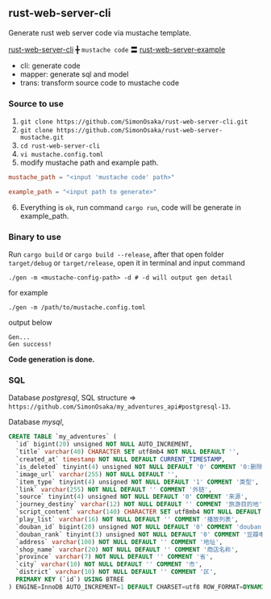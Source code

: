 ## rust-web-server-cli
Generate rust web server code via mustache template.

[rust-web-server-cli](https://github.com/SimonOsaka/rust-web-server-cli) ╋ `mustache code` 〓 [rust-web-server-example](https://github.com/SimonOsaka/rust-web-server-example)

- cli: generate code
- mapper: generate sql and model
- trans: transform source code to mustache code

### Source to use

1. `git clone https://github.com/SimonOsaka/rust-web-server-cli.git`
2. `git clone https://github.com/SimonOsaka/rust-web-server-mustache.git`
3. `cd rust-web-server-cli`
4. `vi mustache.config.toml`
5. modify mustache path and example path.
```toml
mustache_path = "<input 'mustache code' path>"

example_path = "<input path to generate>"
```
6. Everything is `ok`, run command `cargo run`, code will be generate in example_path.

### Binary to use
Run `cargo build` or `cargo build --release`, after that open folder `target/debug` or `target/release`, open it in terminal and input command 
```shell
./gen -m <mustache-config-path> -d # -d will output gen detail
```
for example
```shell
./gen -m /path/to/mustache.config.toml
```
output below
```shell
Gen...
Gen success!
```
**Code generation is done.**

### SQL
Database *postgresql*, SQL structure => `https://github.com/SimonOsaka/my_adventures_api#postgresql-13`.

Database *mysql*, 
```sql
CREATE TABLE `my_adventures` (
  `id` bigint(20) unsigned NOT NULL AUTO_INCREMENT,
  `title` varchar(40) CHARACTER SET utf8mb4 NOT NULL DEFAULT '',
  `created_at` timestamp NOT NULL DEFAULT CURRENT_TIMESTAMP,
  `is_deleted` tinyint(4) unsigned NOT NULL DEFAULT '0' COMMENT '0:删除，1:正常',
  `image_url` varchar(255) NOT NULL DEFAULT '',
  `item_type` tinyint(4) unsigned NOT NULL DEFAULT '1' COMMENT '类型',
  `link` varchar(255) NOT NULL DEFAULT '' COMMENT '外链',
  `source` tinyint(4) unsigned NOT NULL DEFAULT '0' COMMENT '来源',
  `journey_destiny` varchar(12) NOT NULL DEFAULT '' COMMENT '旅游目的地',
  `script_content` varchar(140) CHARACTER SET utf8mb4 NOT NULL DEFAULT '' COMMENT '剧本内容',
  `play_list` varchar(16) NOT NULL DEFAULT '' COMMENT '播放列表',
  `douban_id` bigint(20) unsigned NOT NULL DEFAULT '0' COMMENT 'douban subject id',
  `douban_rank` tinyint(3) unsigned NOT NULL DEFAULT '0' COMMENT '豆瓣电影排名',
  `address` varchar(100) NOT NULL DEFAULT '' COMMENT '地址',
  `shop_name` varchar(20) NOT NULL DEFAULT '' COMMENT '商店名称',
  `province` varchar(7) NOT NULL DEFAULT '' COMMENT '省',
  `city` varchar(10) NOT NULL DEFAULT '' COMMENT '市',
  `district` varchar(10) NOT NULL DEFAULT '' COMMENT '区',
  PRIMARY KEY (`id`) USING BTREE
) ENGINE=InnoDB AUTO_INCREMENT=1 DEFAULT CHARSET=utf8 ROW_FORMAT=DYNAMIC;
```